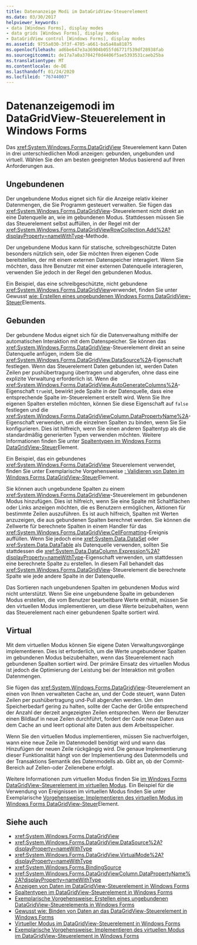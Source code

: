 ```yaml
---
title: Datenanzeige Modi im DataGridView-Steuerelement
ms.date: 03/30/2017
helpviewer_keywords:
- data [Windows Forms], display modes
- data grids [Windows Forms], display modes
- DataGridView control [Windows Forms], display modes
ms.assetid: 9755a030-3f3f-4705-a661-ba5a48a81875
ms.openlocfilehash: ad6be647e3a36904b055fd6771f539df28938fab
ms.sourcegitcommit: de17a7a0a37042f0d4406f5ae5393531caeb25ba
ms.translationtype: MT
ms.contentlocale: de-DE
ms.lasthandoff: 01/24/2020
ms.locfileid: "76744007"
---
```

# <a name="data-display-modes-in-the-windows-forms-datagridview-control"></a>Datenanzeigemodi im DataGridView-Steuerelement in Windows Forms
Das <xref:System.Windows.Forms.DataGridView> Steuerelement kann Daten in drei unterschiedlichen Modi anzeigen: gebunden, ungebunden und virtuell. Wählen Sie den am besten geeigneten Modus basierend auf Ihren Anforderungen aus.  
  
## <a name="unbound"></a>Ungebundenen  
 Der ungebundene Modus eignet sich für die Anzeige relativ kleiner Datenmengen, die Sie Programm gesteuert verwalten. Sie fügen das <xref:System.Windows.Forms.DataGridView>-Steuerelement nicht direkt an eine Datenquelle an, wie im gebundenen Modus. Stattdessen müssen Sie das Steuerelement selbst auffüllen, in der Regel mit der <xref:System.Windows.Forms.DataGridViewRowCollection.Add%2A?displayProperty=nameWithType>-Methode.  
  
 Der ungebundene Modus kann für statische, schreibgeschützte Daten besonders nützlich sein, oder Sie möchten Ihren eigenen Code bereitstellen, der mit einem externen Datenspeicher interagiert. Wenn Sie möchten, dass Ihre Benutzer mit einer externen Datenquelle interagieren, verwenden Sie jedoch in der Regel den gebundenen Modus.  
  
 Ein Beispiel, das eine schreibgeschützte, nicht gebundene <xref:System.Windows.Forms.DataGridView>verwendet, finden Sie unter Gewusst [wie: Erstellen eines ungebundenen Windows Forms DataGridView-Steuer](how-to-create-an-unbound-windows-forms-datagridview-control.md)Elements.  
  
## <a name="bound"></a>Gebunden  
 Der gebundene Modus eignet sich für die Datenverwaltung mithilfe der automatischen Interaktion mit dem Datenspeicher. Sie können das <xref:System.Windows.Forms.DataGridView>-Steuerelement direkt an seine Datenquelle anfügen, indem Sie die <xref:System.Windows.Forms.DataGridView.DataSource%2A>-Eigenschaft festlegen. Wenn das Steuerelement Daten gebunden ist, werden Daten Zeilen per pushübertragung übertragen und abgerufen, ohne dass eine explizite Verwaltung erforderlich ist. Wenn die <xref:System.Windows.Forms.DataGridView.AutoGenerateColumns%2A>-Eigenschaft `true`ist, bewirkt jede Spalte in der Datenquelle, dass eine entsprechende Spalte im-Steuerelement erstellt wird. Wenn Sie Ihre eigenen Spalten erstellen möchten, können Sie diese Eigenschaft auf `false` festlegen und die <xref:System.Windows.Forms.DataGridViewColumn.DataPropertyName%2A>-Eigenschaft verwenden, um die einzelnen Spalten zu binden, wenn Sie Sie konfigurieren. Dies ist hilfreich, wenn Sie einen anderen Spaltentyp als die standardmäßig generierten Typen verwenden möchten. Weitere Informationen finden Sie unter [Spaltentypen im Windows Forms DataGridView-Steuer](column-types-in-the-windows-forms-datagridview-control.md)Element.  
  
 Ein Beispiel, das ein gebundenes <xref:System.Windows.Forms.DataGridView> Steuerelement verwendet, finden Sie unter Exemplarische Vorgehensweise [: Validieren von Daten im Windows Forms DataGridView-Steuer](walkthrough-validating-data-in-the-windows-forms-datagridview-control.md)Element.  
  
 Sie können auch ungebundene Spalten zu einem <xref:System.Windows.Forms.DataGridView>-Steuerelement im gebundenen Modus hinzufügen. Dies ist hilfreich, wenn Sie eine Spalte mit Schaltflächen oder Links anzeigen möchten, die es Benutzern ermöglichen, Aktionen für bestimmte Zeilen auszuführen. Es ist auch hilfreich, Spalten mit Werten anzuzeigen, die aus gebundenen Spalten berechnet werden. Sie können die Zellwerte für berechnete Spalten in einem Handler für das <xref:System.Windows.Forms.DataGridView.CellFormatting>-Ereignis auffüllen. Wenn Sie jedoch eine <xref:System.Data.DataSet> oder <xref:System.Data.DataTable> als Datenquelle verwenden, sollten Sie stattdessen die <xref:System.Data.DataColumn.Expression%2A?displayProperty=nameWithType>-Eigenschaft verwenden, um stattdessen eine berechnete Spalte zu erstellen. In diesem Fall behandelt das <xref:System.Windows.Forms.DataGridView>-Steuerelement die berechnete Spalte wie jede andere Spalte in der Datenquelle.  
  
 Das Sortieren nach ungebundenen Spalten im gebundenen Modus wird nicht unterstützt. Wenn Sie eine ungebundene Spalte im gebundenen Modus erstellen, die vom Benutzer bearbeitbare Werte enthält, müssen Sie den virtuellen Modus implementieren, um diese Werte beizubehalten, wenn das Steuerelement nach einer gebundenen Spalte sortiert wird.  
  
## <a name="virtual"></a>Virtual  
 Mit dem virtuellen Modus können Sie eigene Daten Verwaltungsvorgänge implementieren. Dies ist erforderlich, um die Werte ungebundener Spalten im gebundenen Modus beizubehalten, wenn das Steuerelement nach gebundenen Spalten sortiert wird. Der primäre Einsatz des virtuellen Modus ist jedoch die Optimierung der Leistung bei der Interaktion mit großen Datenmengen.  
  
 Sie fügen das <xref:System.Windows.Forms.DataGridView>-Steuerelement an einen von Ihnen verwalteten Cache an, und der Code steuert, wann Daten Zeilen per pushübertragung und-Pull abgerufen werden. Um den Speicherbedarf gering zu halten, sollte der Cache der Größe entsprechend der Anzahl der derzeit angezeigten Zeilen entsprechen. Wenn der Benutzer einen Bildlauf in neue Zeilen durchführt, fordert der Code neue Daten aus dem Cache an und leert optional alte Daten aus dem Arbeitsspeicher.  
  
 Wenn Sie den virtuellen Modus implementieren, müssen Sie nachverfolgen, wann eine neue Zeile im Datenmodell benötigt wird und wann das Hinzufügen der neuen Zeile rückgängig wird. Die genaue Implementierung dieser Funktionalität hängt von der Implementierung des Datenmodells und der Transaktions Semantik des Datenmodells ab. Gibt an, ob der Commit-Bereich auf Zellen-oder Zeilenebene erfolgt.  
  
 Weitere Informationen zum virtuellen Modus finden Sie [im Windows Forms DataGridView-Steuerelement im virtuellen Modus](virtual-mode-in-the-windows-forms-datagridview-control.md). Ein Beispiel für die Verwendung von Ereignissen im virtuellen Modus finden Sie unter Exemplarische [Vorgehensweise: Implementieren des virtuellen Modus im Windows Forms DataGridView-Steuer](implementing-virtual-mode-wf-datagridview-control.md)Element.  
  
## <a name="see-also"></a>Siehe auch

- <xref:System.Windows.Forms.DataGridView>
- <xref:System.Windows.Forms.DataGridView.DataSource%2A?displayProperty=nameWithType>
- <xref:System.Windows.Forms.DataGridView.VirtualMode%2A?displayProperty=nameWithType>
- <xref:System.Windows.Forms.BindingSource>
- <xref:System.Windows.Forms.DataGridViewColumn.DataPropertyName%2A?displayProperty=nameWithType>
- [Anzeigen von Daten im DataGridView-Steuerelement in Windows Forms](displaying-data-in-the-windows-forms-datagridview-control.md)
- [Spaltentypen im DataGridView-Steuerelement in Windows Forms](column-types-in-the-windows-forms-datagridview-control.md)
- [Exemplarische Vorgehensweise: Erstellen eines ungebundenen DataGridView-Steuerelements in Windows Forms](walkthrough-creating-an-unbound-windows-forms-datagridview-control.md)
- [Gewusst wie: Binden von Daten an das DataGridView-Steuerelement in Windows Forms](how-to-bind-data-to-the-windows-forms-datagridview-control.md)
- [Virtueller Modus im DataGridView-Steuerelement in Windows Forms](virtual-mode-in-the-windows-forms-datagridview-control.md)
- [Exemplarische Vorgehensweise: Implementieren des virtuellen Modus im DataGridView-Steuerelement in Windows Forms](implementing-virtual-mode-wf-datagridview-control.md)
